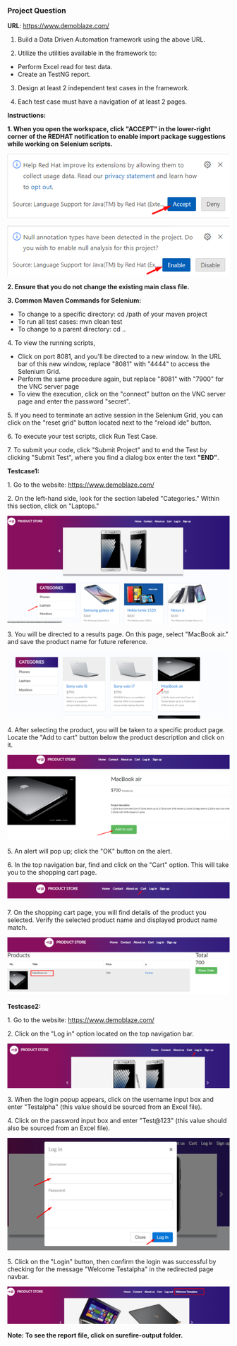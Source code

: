 ### Project Question

**URL**: https://www.demoblaze.com/

1. Build a Data Driven Automation framework using the above URL.

2. Utilize the utilities available in the framework to:

- Perform Excel read for test data.
- Create an TestNG report.

3. Design at least 2 independent test cases in the framework.

4. Each test case must have a navigation of at least 2 pages.

**Instructions:**

**1\. When you open the workspace, click "ACCEPT" in the lower-right corner of the REDHAT notification to enable import package suggestions while working on Selenium scripts.**

![alt text](image.png)

![alt text](image-1.png)

**2\. Ensure that you do not change the existing main class file.**

**3\. Common Maven Commands for Selenium:**

- To change to a specific directory: cd /path of your maven project
- To run all test cases: mvn clean test
- To change to a parent directory: cd ..

4\. To view the running scripts,

- Click on port 8081, and you'll be directed to a new window. In the URL bar of this new window, replace "8081" with "4444" to access the Selenium Grid.
- Perform the same procedure again, but replace "8081" with "7900" for the VNC server page
- To view the execution, click on the "connect" button on the VNC server page and enter the password "secret".

5\. If you need to terminate an active session in the Selenium Grid, you can click on the "reset grid" button located next to the "reload ide" button.

6\. To execute your test scripts, click Run Test Case.

7\. To submit your code, click "Submit Project" and to end the Test by clicking "Submit Test", where you find a dialog box enter the text **"END"**.

**Testcase1:**

1\. Go to the website: https://www.demoblaze.com/

2\. On the left-hand side, look for the section labeled "Categories." Within this section, click on "Laptops."

![alt text](image-2.png)

3\. You will be directed to a results page. On this page, select "MacBook air." and save the product name for future reference.

![alt text](image-3.png)

4\. After selecting the product, you will be taken to a specific product page. Locate the "Add to cart" button below the product description and click on it.

![alt text](image-4.png)

5\. An alert will pop up; click the "OK" button on the alert.

6\. In the top navigation bar, find and click on the "Cart" option. This will take you to the shopping cart page.

![alt text](image-5.png)

7\. On the shopping cart page, you will find details of the product you selected. Verify the selected product name and displayed product name match.

![alt text](image-6.png)

**Testcase2:**

1\. Go to the website: https://www.demoblaze.com/

2\. Click on the "Log in" option located on the top navigation bar.

![alt text](image-7.png)

3\. When the login popup appears, click on the username input box and enter "Testalpha" (this value should be sourced from an Excel file).

4\. Click on the password input box and enter "Test@123" (this value should also be sourced from an Excel file).

![alt text](image-8.png)

5\. Click on the "Login" button, then confirm the login was successful by checking for the message "Welcome Testalpha" in the redirected page navbar.

![alt text](image-9.png)

**Note: To see the report file, click on surefire-output folder.**

